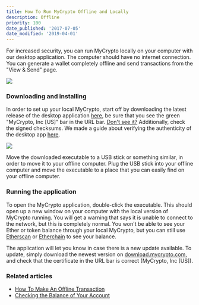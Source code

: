 ```yaml
---
title: How To Run MyCrypto Offline and Locally
description: Offline
priority: 100
date_published: '2017-07-05'
date_modified: '2019-04-01'
---
```


For increased security, you can run MyCrypto locally on your computer with our desktop application. The computer should have no internet connection. You can generate a wallet completely offline and send transactions from the "View & Send" page.

![](https://download.mycrypto.com/images/mac.png)

### Downloading and installing

In order to set up your local MyCrypto, start off by downloading the latest release of the desktop application [here](https://download.mycrypto.com/), be sure that you see the green "MyCrypto, Inc [US]" bar in the URL bar. [Don't see it?](/troubleshooting/cannot-see-the-extended-validation-certificate) Additionally, check the signed checksums. We made a guide about verifying the authenticity of the desktop app [here](/staying-safe/verifying-authenticity-of-desktop-app).

![](https://i.imgur.com/9deFpcy.png)

Move the downloaded executable to a USB stick or something similar, in order to move it to your offline computer. Plug the USB stick into your offline computer and move the executable to a place that you can easily find on your offline computer.

### Running the application

To open the MyCrypto application, double-click the executable. This should open up a new window on your computer with the local version of MyCrypto running. You will get a warning that says it is unable to connect to the network, but this is completely normal. You won't be able to see your Ether or token balance through your local MyCrypto, but you can still use [Etherscan](https://etherscan.io/) or [Etherchain](https://www.etherchain.org/) to see your balance.

The application will let you know in case there is a new update available. To update, simply download the newest version on [download.mycrypto.com](https://download.mycrypto.com/), and check that the certificate in the URL bar is correct (MyCrypto, Inc [US]).

### Related articles

* [How To Make An Offline Transaction](/how-to/sending/how-to-make-an-offline-transaction)
* [Checking the Balance of Your Account](/how-to/accessing-wallet/how-to-check-the-balance-of-your-account)
